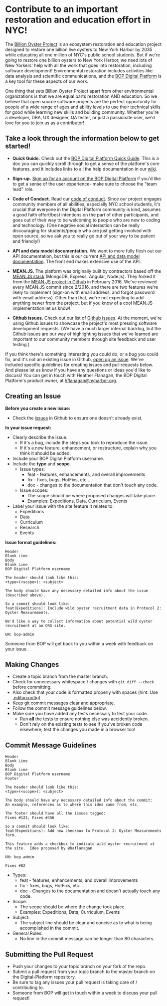 
# Contribute to an important restoration and education effort in NYC!
The [Billion Oyster Project](https://billionoysterproject.org/) is an ecosystem restoration and education project designed to restore one billion live oysters to New York Harbor by 2035 while educating all one million of NYC's public school students.  But if we're going to restore one billion oysters to New York Harbor, we need lots of New Yorkers' help with all the work that goes into restoration, including software development!  Environmental restoration includes activities like data analysis and scientific communications, and the [BOP Digital Platform](https://platform.bop.nyc/) is a key tool for these aspects of our work.  

One thing that sets Billion Oyster Project apart from other environmental organizations is that we are equal parts restoration AND education.  So we believe that open source software projects are the perfect opportunity for people of a wide range of ages and ability levels to use their technical skills for good while learning new skills and building community.  Whether you're a developer, DBA, UX designer, QA tester, or just a passionate user, we'd love for you to join us as a contributor!  

## Take a look through the information below to get started!  

* __Quick Guide.__ Check out the [BOP Digital Platform Quick Guide](https://www.arcgis.com/apps/MapJournal/index.html?appid=64589a40aed54de69ea6ffab01a0868f).  This is a doc you can quickly scroll through to get a sense of the platform's core features, and it includes links to all the help documentation in our [wiki](https://github.com/BillionOysterProject/docs/wiki/Digital-Platform-User-Guide-Table-of-Contents).

* __Sign-up.__ [Sign up for an account on the BOP Digital Platform](https://platform.bop.nyc/authentication/signup) if you'd like to get a sense of the user experience- make sure to choose the "team lead" role.  

* __Code of Conduct.__ Read our [code of conduct](https://github.com/BillionOysterProject/Digital-Platform/blob/1f7e8c43b25aa64a3784a99312b1d456def1a012/CODE_OF_CONDUCT.md).  Since our project engages community members of all abilities, especially NYC school students, it's crucial that everyone in the Digital Platform community is kind, assumes a good faith effort/best intentions on the part of other participants, and goes out of their way to be welcoming to people who are new to coding and technology.  (One negative social interaction can be really discouraging for students/people who are just getting involved with open source, so we ask you to really go out of your way to be patient and friendly!)  

* __API and data model documentation.__ We want to more fully flesh out our API documentation, but this is our current [API and data model documentation](https://platform.bop.nyc/apiDocs/).  The front end makes extensive use of the API.

* __MEAN.JS.__ The platform was originally built by contractors based off the [MEAN.JS stack](http://meanjs.org/) (MongoDB, Express, Angular, Node.js).  They forked it from the [MEAN.JS project in Github](https://github.com/meanjs/mean) in February 2016.  We've reviewed every MEAN.JS commit since 2/2016, and there are two features we're likely to implement (sign-on with email address, and forgot password with email address).  Other than that, we're not expecting to add anything newer from the project, but if you know of a cool MEAN.JS implementation let us know!

* __Github issues.__ Check out our list of [Github issues](https://github.com/BillionOysterProject/Digital-Platform/issues).  At the moment, we're using Github issues to showcase the project's most pressing software development requests.  (We have a much larger internal backlog, but the Github issues are our way of highlighting issues that we've learned are important to our community members through site feedback and user testing.)

If you think there's something interesting you could do, or a bug you could fix, and it's not an existing issue in Github, [open up an issue](https://github.com/BillionOysterProject/Digital-Platform/issues).  We've included specific guidelines for creating issues and pull requests below.  And please let us know if you have any questions or ideas you'd like to discuss!  You can get in touch with Heather Flanagan, the BOP Digital Platform's product owner, at <hflanagan@nyharbor.org>.


## Creating an Issue

__Before you create a new issue:__
* Check the [issues](https://github.com/BillionOysterProject/Digital-Platform/issues) in Github to ensure one doesn't already exist.

__In your issue request:__
* Clearly describe the issue.  
  - If it's a bug, include the steps you took to reproduce the issue.
  - If it's a new feature, enhancement, or restructure, explain why you think it should be added.
* Include your BOP Digital Platform username.
* Include the __type__ and __scope__.
  - Issue types: 
    - feat - features, enhancements, and overall improvements
    - fix - fixes, bugs, HotFixs, etc...
    - doc - changes to the documentation that don't touch any code.
  - Issue scopes:
    - The scope should be where proposed changes will take place.
    - Examples: Expeditions, Data, Curriculum, Events
* Label your issue with the site feature it relates to:
    - Expeditions
    - Data
    - Curriculum
    - Research
    - Events
  
__Issue format guidelines:__
 ```
Header
Blank Line
Body
Blank Line
BOP Digital Platform username

The header should look like this:
<type>(<scope>): <subject>

The body should have any necessary detailed info about the issue (described above).

So a commit should look like:
feat(Expeditions): Include wild oyster recruitment data in Protocol 2: Oyster Measurements.

We'd like a way to collect information about potential wild oyster recruitment at an ORS site.

UN: bop-admin

```   

Someone from BOP will get back to you within a week with feedback on your issue.

## Making Changes

* Create a topic branch from the master branch.
* Check for unnecessary whitespace / changes with `git diff --check` before committing.
* Also check that your code is formatted properly with spaces (hint: Use [.editorconfig](http://editorconfig.org/))
* Keep git commit messages clear and appropriate.
* Follow the commit message guidelines below.
* Make sure you have added any tests necessary to test your code.
	* Run __all__ the tests to ensure nothing else was accidently broken.
	* Don't rely on the existing tests to see if you've broken code elsewhere; test the changes you made in a browser too!


## Commit Message Guidelines
```
Header
Blank Line
Body
Blank Line
BOP Digital Platform username
Footer

The header should look like this:
<type>(<scope>): <subject>

The body should have any necessary detailed info about the commit:
An example, references as to where this idea came from, etc.

The footer should have all the issues tagged:
Fixes #123, Fixes #456

So a commit should look like:
feat(Expeditions): Add new checkbox to Protocol 2: Oyster Measurements form.

This feature adds a checkbox to indicate wild oyster recruitment at the site.  Idea proposed by @haflanagan

UN: bop-admin

Fixes #82
```

* Types: 
  * feat - features, enhancements, and overall improvements
  * fix - fixes, bugs, HotFixs, etc...
  * doc - Changes to the documentation and doesn't actually touch any code.
* Scope:
  * The scope should be where the change took place.
  * Examples: Expeditions, Data, Curriculum, Events
* Subject:
  * The subject line should be clear and concise as to what is being accomplished in the commit.
* General Rules:
  * No line in the commit message can be longer than 80 characters.


## Submitting the Pull Request

* Push your changes to your topic branch on your fork of the repo.
* Submit a pull request from your topic branch to the master branch on the Digital-Platform repository.
* Be sure to tag any issues your pull request is taking care of / contributing to.
* Someone from BOP will get in touch within a week to discuss your pull request!


